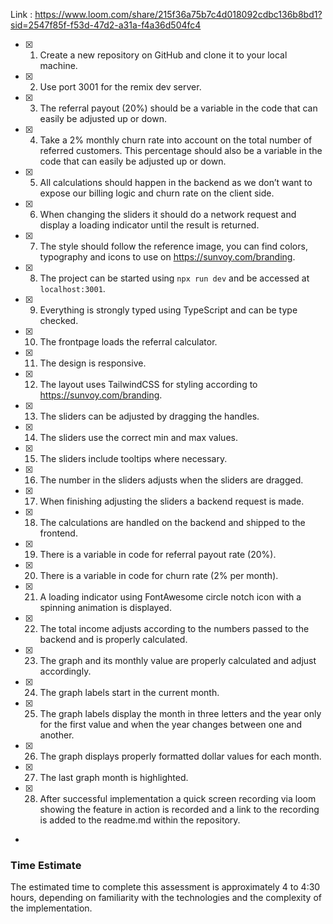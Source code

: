 
<!-- Quick Video -->
Link : https://www.loom.com/share/215f36a75b7c4d018092cdbc136b8bd1?sid=2547f85f-f53d-47d2-a31a-f4a36d504fc4

<!-- list of what things are done -->

- [x] 1. Create a new repository on GitHub and clone it to your local machine.
- [x] 2. Use port 3001 for the remix dev server.
- [x] 3. The referral payout (20%) should be a variable in the code that can easily be adjusted up or down.
- [x] 4. Take a 2% monthly churn rate into account on the total number of referred customers. This percentage should also be a variable in the code that can easily be adjusted up or down.
- [x] 5. All calculations should happen in the backend as we don’t want to expose our billing logic and churn rate on the client side.
- [x] 6. When changing the sliders it should do a network request and display a loading indicator until the result is returned.
- [x] 7. The style should follow the reference image, you can find colors, typography and icons to use on https://sunvoy.com/branding.
- [x] 8. The project can be started using `npx run dev` and be accessed at `localhost:3001`.
- [x] 9. Everything is strongly typed using TypeScript and can be type checked.
- [x] 10. The frontpage loads the referral calculator.
- [x] 11. The design is responsive.
- [x] 12. The layout uses TailwindCSS for styling according to https://sunvoy.com/branding.
- [x] 13. The sliders can be adjusted by dragging the handles.
- [x] 14. The sliders use the correct min and max values.
- [x] 15. The sliders include tooltips where necessary.
- [x] 16. The number in the sliders adjusts when the sliders are dragged.
- [x] 17. When finishing adjusting the sliders a backend request is made.
- [x] 18. The calculations are handled on the backend and shipped to the frontend.
- [x] 19. There is a variable in code for referral payout rate (20%).
- [x] 20. There is a variable in code for churn rate (2% per month).
- [x] 21. A loading indicator using FontAwesome circle notch icon with a spinning animation is displayed.
- [x] 22. The total income adjusts according to the numbers passed to the backend and is properly calculated.
- [x] 23. The graph and its monthly value are properly calculated and adjust accordingly.
- [x] 24. The graph labels start in the current month.
- [x] 25. The graph labels display the month in three letters and the year only for the first value and when the year changes between one and another.
- [x] 26. The graph displays properly formatted dollar values for each month.
- [x] 27. The last graph month is highlighted.
- [x] 28. After successful implementation a quick screen recording via loom showing the feature in action is recorded and a link to the recording is added to the readme.md within the repository.
- 
### Time Estimate

The estimated time to complete this assessment is approximately 4 to 4:30 hours, depending on familiarity with the technologies and the complexity of the implementation.
